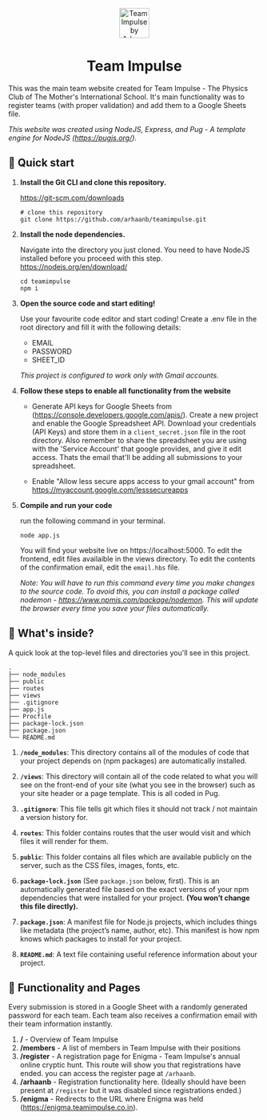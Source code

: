 <p align="center">
  <a href="https://www.gatsbyjs.org">
    <img alt="Team Impulse by Arhaan Bahadur" src="https://i.postimg.cc/mZKwxvc0/IMG-20191102-WA0002.jpg" width="60"/>
  </a>
</p>
<h1 align="center">
  Team Impulse
</h1>

This was the main team website created for Team Impulse - The Physics Club of The Mother's International School. It's main functionality was to register teams (with proper validation) and add them to a Google Sheets file.

_This website was created using NodeJS, Express, and Pug - A template engine for NodeJS (https://pugjs.org/)._

## 🚀 Quick start

1.  **Install the Git CLI and clone this repository.**

    https://git-scm.com/downloads
    ```shell
    # clone this repository
    git clone https://github.com/arhaanb/teamimpulse.git
    ```

1.  **Install the node dependencies.**

    Navigate into the directory you just cloned. You need to have NodeJS installed before you proceed with this step.
    https://nodejs.org/en/download/

    ```shell
    cd teamimpulse
    npm i 
    ```

1.  **Open the source code and start editing!**

    Use your favourite code editor and start coding! Create a .env file in the root directory and fill it with the following details:
      - EMAIL
      - PASSWORD
      - SHEET_ID

    _This project is configured to work only with Gmail accounts._

1. **Follow these steps to enable all functionality from the website**

    - Generate API keys for Google Sheets from (https://console.developers.google.com/apis/). Create a new project and enable the Google Spreadsheet API. Download your credentials (API Keys) and store them in a `client_secret.json` file in the root directory. Also remember to share the spreadsheet you are using with the 'Service Account' that google provides, and give it edit access. Thats the email that'll be adding all submissions to your spreadsheet.

    - Enable "Allow less secure apps access to your gmail account" from https://myaccount.google.com/lesssecureapps

1. **Compile and run your code**

    run the following command in your terminal.
    ```shell
    node app.js
    ```
    You will find your website live on https://localhost:5000. To edit the frontend, edit files availaible in the views directory. To edit the contents of the confirmation email, edit the `email.hbs` file.
    
    _Note: You will have to run this command every time you make changes to the source code. To avoid this, you can install a package called nodemon - https://www.npmjs.com/package/nodemon. This will update the browser every time you save your files automatically._

## 🧐 What's inside?

A quick look at the top-level files and directories you'll see in this project.

    .
    ├── node_modules
    ├── public
    ├── routes
    ├── views
    ├── .gitignore
    ├── app.js
    ├── Procfile
    ├── package-lock.json
    ├── package.json
    └── README.md

1.  **`/node_modules`**: This directory contains all of the modules of code that your project depends on (npm packages) are automatically installed.

2.  **`/views`**: This directory will contain all of the code related to what you will see on the front-end of your site (what you see in the browser) such as your site header or a page template. This is all coded in Pug.

3.  **`.gitignore`**: This file tells git which files it should not track / not maintain a version history for.

4.  **`routes`**: This folder contains routes that the user would visit and which files it will render for them.

5.  **`public`**: This folder contains all files which are available publicly on the server, such as the CSS files, images, fonts, etc.

6. **`package-lock.json`** (See `package.json` below, first). This is an automatically generated file based on the exact versions of your npm dependencies that were installed for your project. **(You won’t change this file directly).**

7. **`package.json`**: A manifest file for Node.js projects, which includes things like metadata (the project’s name, author, etc). This manifest is how npm knows which packages to install for your project.

8. **`README.md`**: A text file containing useful reference information about your project.

## 💫 Functionality and Pages

Every submission is stored in a Google Sheet with a randomly generated password for each team. Each team also receives a confirmation email with their team information instantly.

1. **/** - Overview of Team Impulse
2. **/members** - A list of members in Team Impulse with their positions
3. **/register** - A registration page for Enigma - Team Impulse's annual online cryptic hunt. This route will show you that registrations have ended. you can access the register page at ```/arhaanb```.
4. **/arhaanb** - Registration functionality here. (Ideally should have been present at ```/register``` but it was disabled since registrations ended.)
5. **/enigma** - Redirects to the URL where Enigma was held (https://enigma.teamimpulse.co.in).

<!-- ## 🎓 Learning NodeJS

Looking for more guidance? Full documentation for Node is availaible on their website - https://nodejs.org/en/docs/. Here are some places to start:

- **For most developers, we recommend starting with our [in-depth tutorial for creating a site with Gatsby](https://www.gatsbyjs.org/tutorial/).** It starts with zero assumptions about your level of ability and walks through every step of the process.

- **To dive straight into code samples, head [to our documentation](https://www.gatsbyjs.org/docs/).** In particular, check out the _Guides_, _API Reference_, and _Advanced Tutorials_ sections in the sidebar. -->
